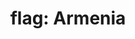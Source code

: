 ---
layout: flags
title: "flag: Armenia"
emoji: flag_armenia
permalink: 🇦🇲.html
image: assets/img/3moji/flag_armenia.png
---